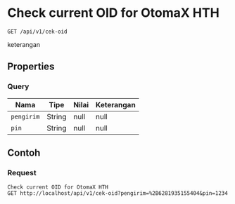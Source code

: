 # Check current OID for OtomaX HTH
```http
GET /api/v1/cek-oid
```
keterangan
## Properties
### Query
Nama | Tipe | Nilai | Keterangan
--- | --- | --- | ---
<code>pengirim</code> | String | null | null
<code>pin</code> | String | null | null

## Contoh

### Request
```http
Check current OID for OtomaX HTH
GET http://localhost/api/v1/cek-oid?pengirim=%2B6281935155404&pin=1234
```
